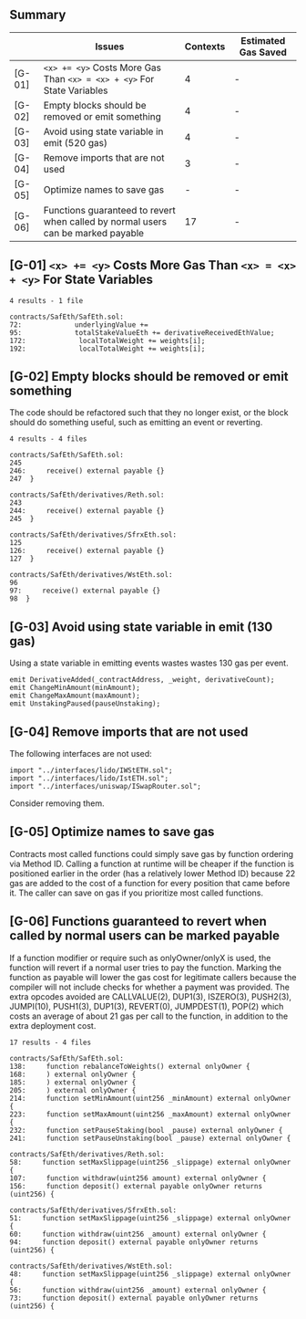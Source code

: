 ## Summary

|        | Issues                                                                                                     | Contexts | Estimated Gas Saved |
| ------ | ---------------------------------------------------------------------------------------------------------- | -------- | ------------------- |
| [G-01] | `<x> += <y>` Costs More Gas Than `<x> = <x> + <y>` For State Variables                                     | 4       | -                   |
| [G-02] | Empty blocks should be removed or emit something                                                           | 4        | -                   |
| [G-03] | Avoid using state variable in emit (520 gas)                                                                      | 4        | -                   |
| [G-04] | Remove imports that are not used                                                  | 3        | -                   |
| [G-05] | Optimize names to save gas                                                 | -        | -                   |
| [G-06] | Functions guaranteed to revert when called by normal users can be marked payable                                                  | 17        | -                   |


## [G-01] `<x> += <y>` Costs More Gas Than `<x> = <x> + <y>` For State Variables

    4 results - 1 file

    contracts/SafEth/SafEth.sol:
    72:             underlyingValue +=
    95:             totalStakeValueEth += derivativeReceivedEthValue;
    172:             localTotalWeight += weights[i];
    192:             localTotalWeight += weights[i];


## [G-02] Empty blocks should be removed or emit something

The code should be refactored such that they no longer exist, or the block should do something useful, such as emitting an event or reverting.

    4 results - 4 files

    contracts/SafEth/SafEth.sol:
    245  
    246:     receive() external payable {}
    247  }

    contracts/SafEth/derivatives/Reth.sol:
    243  
    244:     receive() external payable {}
    245  }

    contracts/SafEth/derivatives/SfrxEth.sol:
    125  
    126:     receive() external payable {}
    127  }

    contracts/SafEth/derivatives/WstEth.sol:
    96  
    97:     receive() external payable {}
    98  }

## [G-03] Avoid using state variable in emit (130 gas)

Using a state variable in emitting events wastes wastes 130 gas per event.

    emit DerivativeAdded(_contractAddress, _weight, derivativeCount);
    emit ChangeMinAmount(minAmount);
    emit ChangeMaxAmount(maxAmount);
    emit UnstakingPaused(pauseUnstaking);

## [G-04] Remove imports that are not used

The following interfaces are not used:

    import "../interfaces/lido/IWStETH.sol";
    import "../interfaces/lido/IstETH.sol";
    import "../interfaces/uniswap/ISwapRouter.sol";


Consider removing them.

## [G-05] Optimize names to save gas

Contracts most called functions could simply save gas by function ordering via Method ID. Calling a function at runtime will be cheaper if the function is positioned earlier in the order (has a relatively lower Method ID) because 22 gas are added to the cost of a function for every position that came before it. The caller can save on gas if you prioritize most called functions.

## [G-06] Functions guaranteed to revert when called by normal users can be marked payable

If a function modifier or require such as onlyOwner/onlyX is used, the function will revert if a normal user tries to pay the function. Marking the function as payable will lower the gas cost for legitimate callers because the compiler will not include checks for whether a payment was provided. The extra opcodes avoided are CALLVALUE(2), DUP1(3), ISZERO(3), PUSH2(3), JUMPI(10), PUSH1(3), DUP1(3), REVERT(0), JUMPDEST(1), POP(2) which costs an average of about 21 gas per call to the function, in addition to the extra deployment cost.

    17 results - 4 files

    contracts/SafEth/SafEth.sol:
    138:     function rebalanceToWeights() external onlyOwner {
    168:     ) external onlyOwner {
    185:     ) external onlyOwner {
    205:     ) external onlyOwner {
    214:     function setMinAmount(uint256 _minAmount) external onlyOwner {
    223:     function setMaxAmount(uint256 _maxAmount) external onlyOwner {
    232:     function setPauseStaking(bool _pause) external onlyOwner {
    241:     function setPauseUnstaking(bool _pause) external onlyOwner {

    contracts/SafEth/derivatives/Reth.sol:
    58:     function setMaxSlippage(uint256 _slippage) external onlyOwner {
    107:     function withdraw(uint256 amount) external onlyOwner {
    156:     function deposit() external payable onlyOwner returns (uint256) {

    contracts/SafEth/derivatives/SfrxEth.sol:
    51:     function setMaxSlippage(uint256 _slippage) external onlyOwner {
    60:     function withdraw(uint256 _amount) external onlyOwner {
    94:     function deposit() external payable onlyOwner returns (uint256) {

    contracts/SafEth/derivatives/WstEth.sol:
    48:     function setMaxSlippage(uint256 _slippage) external onlyOwner {
    56:     function withdraw(uint256 _amount) external onlyOwner {
    73:     function deposit() external payable onlyOwner returns (uint256) {
